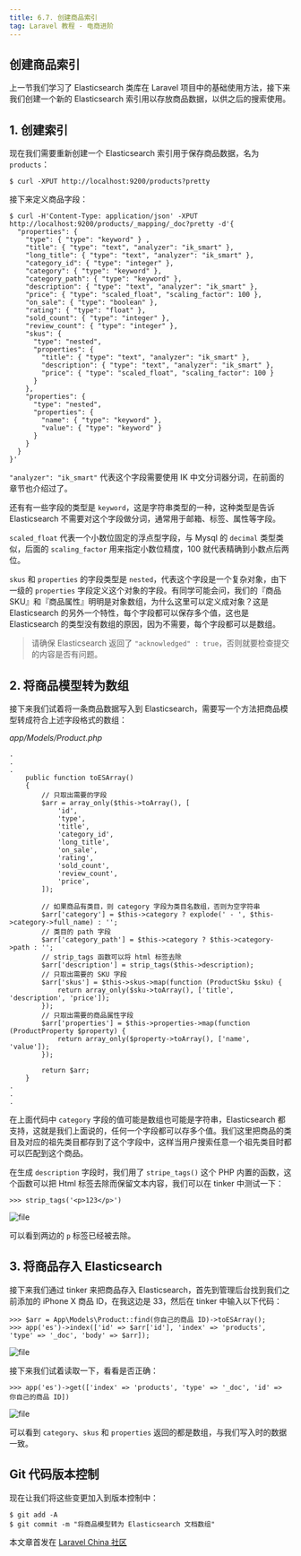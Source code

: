 ```yaml
---
title: 6.7. 创建商品索引
tag: Laravel 教程 - 电商进阶
---
```


创建商品索引
------

上一节我们学习了 Elasticsearch 类库在 Laravel 项目中的基础使用方法，接下来我们创建一个新的 Elasticsearch 索引用以存放商品数据，以供之后的搜索使用。

1\. 创建索引
--------

现在我们需要重新创建一个 Elasticsearch 索引用于保存商品数据，名为 `products`：

    $ curl -XPUT http://localhost:9200/products?pretty

接下来定义商品字段：

    $ curl -H'Content-Type: application/json' -XPUT http://localhost:9200/products/_mapping/_doc?pretty -d'{
      "properties": {
        "type": { "type": "keyword" } ,
        "title": { "type": "text", "analyzer": "ik_smart" }, 
        "long_title": { "type": "text", "analyzer": "ik_smart" }, 
        "category_id": { "type": "integer" },
        "category": { "type": "keyword" },
        "category_path": { "type": "keyword" },
        "description": { "type": "text", "analyzer": "ik_smart" },
        "price": { "type": "scaled_float", "scaling_factor": 100 },
        "on_sale": { "type": "boolean" },
        "rating": { "type": "float" },
        "sold_count": { "type": "integer" },
        "review_count": { "type": "integer" },
        "skus": {
          "type": "nested",
          "properties": {
            "title": { "type": "text", "analyzer": "ik_smart" }, 
            "description": { "type": "text", "analyzer": "ik_smart" },
            "price": { "type": "scaled_float", "scaling_factor": 100 }
          }
        },
        "properties": {
          "type": "nested",
          "properties": {
            "name": { "type": "keyword" }, 
            "value": { "type": "keyword" }
          }
        }
      }
    }'

`"analyzer": "ik_smart"` 代表这个字段需要使用 IK 中文分词器分词，在前面的章节也介绍过了。

还有有一些字段的类型是 `keyword`，这是字符串类型的一种，这种类型是告诉 Elasticsearch 不需要对这个字段做分词，通常用于邮箱、标签、属性等字段。

`scaled_float` 代表一个小数位固定的浮点型字段，与 Mysql 的 `decimal` 类型类似，后面的 `scaling_factor` 用来指定小数位精度，100 就代表精确到小数点后两位。

`skus` 和 `properties` 的字段类型是 `nested`，代表这个字段是一个复杂对象，由下一级的 `properties` 字段定义这个对象的字段。有同学可能会问，我们的『商品 SKU』和『商品属性』明明是对象数组，为什么这里可以定义成对象？这是 Elasticsearch 的另外一个特性，每个字段都可以保存多个值，这也是 Elasticsearch 的类型没有数组的原因，因为不需要，每个字段都可以是数组。

> 请确保 Elasticsearch 返回了 `"acknowledged" : true`，否则就要检查提交的内容是否有问题。

2\. 将商品模型转为数组
-------------

接下来我们试着将一条商品数据写入到 Elasticsearch，需要写一个方法把商品模型转成符合上述字段格式的数组：

_app/Models/Product.php_

    .
    .
    .
        public function toESArray()
        {
            // 只取出需要的字段
            $arr = array_only($this->toArray(), [
                'id',
                'type',
                'title',
                'category_id',
                'long_title',
                'on_sale',
                'rating',
                'sold_count',
                'review_count',
                'price',
            ]);
    
            // 如果商品有类目，则 category 字段为类目名数组，否则为空字符串
            $arr['category'] = $this->category ? explode(' - ', $this->category->full_name) : '';
            // 类目的 path 字段
            $arr['category_path'] = $this->category ? $this->category->path : '';
            // strip_tags 函数可以将 html 标签去除
            $arr['description'] = strip_tags($this->description);
            // 只取出需要的 SKU 字段
            $arr['skus'] = $this->skus->map(function (ProductSku $sku) {
                return array_only($sku->toArray(), ['title', 'description', 'price']);
            });
            // 只取出需要的商品属性字段
            $arr['properties'] = $this->properties->map(function (ProductProperty $property) {
                return array_only($property->toArray(), ['name', 'value']);
            });
    
            return $arr;
        }
    .
    .
    .

在上面代码中 `category` 字段的值可能是数组也可能是字符串，Elasticsearch 都支持，这就是我们上面说的，任何一个字段都可以存多个值。我们这里把商品的类目及对应的祖先类目都存到了这个字段中，这样当用户搜索任意一个祖先类目时都可以匹配到这个商品。

在生成 `description` 字段时，我们用了 `stripe_tags()` 这个 PHP 内置的函数，这个函数可以把 Html 标签去除而保留文本内容，我们可以在 tinker 中测试一下：

    >>> strip_tags('<p>123</p>')

![file](https://lccdn.phphub.org/uploads/images/201808/21/5320/A2lzI5PE4W.png?imageView2/2/w/1240/h/0)


可以看到两边的 `p` 标签已经被去除。

3\. 将商品存入 Elasticsearch
-----------------------

接下来我们通过 tinker 来把商品存入 Elasticsearch，首先到管理后台找到我们之前添加的 iPhone X 商品 ID，在我这边是 33，然后在 tinker 中输入以下代码：

    >>> $arr = App\Models\Product::find(你自己的商品 ID)->toESArray();
    >>> app('es')->index(['id' => $arr['id'], 'index' => 'products', 'type' => '_doc', 'body' => $arr]);

![file](https://lccdn.phphub.org/uploads/images/201808/31/5320/E91Tr2xVVw.png?imageView2/2/w/1240/h/0)


接下来我们试着读取一下，看看是否正确：

    >>> app('es')->get(['index' => 'products', 'type' => '_doc', 'id' => 你自己的商品 ID])

![file](https://lccdn.phphub.org/uploads/images/201808/31/5320/Bg5pUGI3EK.png?imageView2/2/w/1240/h/0)


可以看到 `category`、`skus` 和 `properties` 返回的都是数组，与我们写入时的数据一致。

Git 代码版本控制
----------

现在让我们将这些变更加入到版本控制中：

    $ git add -A
    $ git commit -m "将商品模型转为 Elasticsearch 文档数组"

本文章首发在 [Laravel China 社区](https://laravel-china.org/)